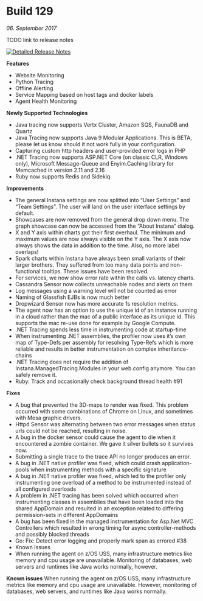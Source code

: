 # Build 129
_06. September 2017_

TODO link to release notes

[![Detailed Release Notes](https://img.shields.io/badge/detailed%20release%20notes-128-brightgreen.svg)](https://instana.atlassian.net/wiki/display/DOCS/Build+128)

**Features**
- Website Monitoring
- Python Tracing
- Offline Alerting
- Service Mapping based on host tags and docker labels
- Agent Health Monitoring

**Newly Supported Technologies**

- Java tracing now supports Vertx Cluster, Amazon SQS, FaunaDB and Quartz
- Java Tracing now supports Java 9 Modular Applications. This is BETA, please let us know should it not work fully in your configuration.
- Capturing custom http headers and user-provided error logs in PHP
- .NET Tracing now supports ASP.NET Core (on classic CLR, Windows only), Microsoft Message-Queue and Enyim.Caching library for Memcached in version 2.11 and 2.16
- Ruby now supports Redis and Sidekiq

**Improvements**

- The general Instana settings are now splitted into “User Settings” and “Team Settings”. The user will land on the user interface settings by default.
- Showcases are now removed from the general drop down menu. The graph showcase can now be accessed from the “About Instana” dialog.
- X and Y axis within charts got their first overhaul. The minimum and maximum values are now always visible on the Y axis. The X axis now always shows the data in addition to the time. Also, no more label overlaps!
- Spark charts within Instana have always been small variants of their larger brothers. They suffered from too many data points and non-functional tooltips. These issues have been resolved.
- For services, we now show error rate within the calls vs. latency charts.
- Cassandra Sensor now collects unreachable nodes and alerts on them
- Log messages using a warning level will not be counted as error
- Naming of Glassfish EJBs is now much better
- Dropwizard Sensor now has more accurate 1s resolution metrics.
- The agent now has an option to use the unique id of an instance running in a cloud rather than the mac of a public interface as its unique id. This supports the mac re-use done for example by Google Compute.
- .NET Tracing spends less time in instrumenting code at startup-time
- When instrumenting .NET assemblies, the profiler now uses it’s own map of Type-Defs per assembly  for resolving Type-Refs which is more reliable and results in better instrumentation on complex inheritance-chains
- .NET Tracing does not require the addition of Instana.ManagedTracing.Modules in your web.config anymore. You can safely remove it. 
- Ruby: Track and occasionally check background thread health #91

**Fixes**

- A bug that prevented the 3D-maps to render was fixed. This problem occurred with some combinations of Chrome on Linux, and sometimes with Mesa graphic drivers.
- Httpd Sensor was alternating between two error messages when status urls could not be reached, resulting in noise.
- A bug in the docker sensor could cause the agent to die when it encountered a zombie container. We gave it silver bullets so it survives now.
- Submitting a single trace to the trace API no longer produces an error.
- A bug in .NET native profiler was fixed, which could crash application-pools when instrumenting methods with a specific signature
- A bug in .NET native profiler was fixed, which led to the profiler only instrumenting one overload of a method to be instrumented instead of all configured overloads
- A problem in .NET tracing has been solved which occurred when instrumenting classes in assemblies that have been loaded into the shared AppDomain and resulted in an exception related to differing permission-sets in different AppDomains
- A bug has been fixed in the managed instrumentation for Asp.Net MVC Controllers which resulted in wrong timing for async controller-methods and possibly blocked threads
- Go: Fix: Detect error logging and properly mark span as errored #38
- Known Issues
- When running the agent on z/OS USS, many infrastructure metrics like memory and cpu usage are unavailable. Monitoring of databases, web servers and runtimes like Java works normally, however.

**Known issues**
When running the agent on z/OS USS, many infrastructure metrics like memory and cpu usage are unavailable. However, monitoring of databases, web servers, and runtimes like Java works normally.
